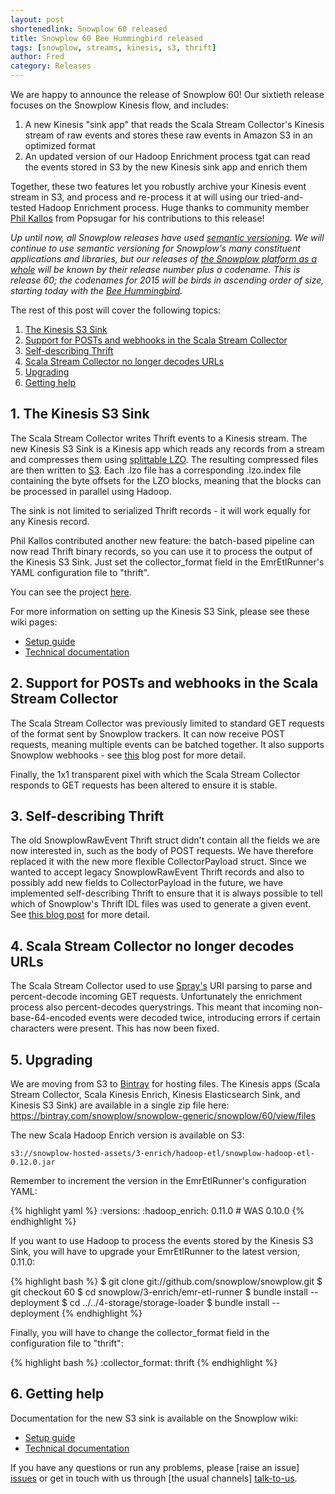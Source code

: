 ```yaml
---
layout: post
shortenedlink: Snowplow 60 released
title: Snowplow 60 Bee Hummingbird released
tags: [snowplow, streams, kinesis, s3, thrift]
author: Fred
category: Releases
---
```


We are happy to announce the release of Snowplow 60! Our sixtieth release focuses on the Snowplow Kinesis flow, and includes:

1. A new Kinesis "sink app" that reads the Scala Stream Collector's Kinesis stream of raw events and stores these raw events in Amazon S3 in an optimized format
2. An updated version of our Hadoop Enrichment process tgat can read the events stored in S3 by the new Kinesis sink app and enrich them

Together, these two features let you robustly archive your Kinesis event stream in S3, and process and re-process it at will using our tried-and-tested Hadoop Enrichment process. Huge thanks to community member [Phil Kallos][pkallos] from Popsugar for his contributions to this release!

_Up until now, all Snowplow releases have used [semantic versioning][semantic-versioning]. We will continue to use semantic versioning for Snowplow's many constituent applications and libraries, but our releases of [the Snowplow platform as a whole][repo] will be known by their release number plus a codename. This is release 60; the codenames for 2015 will be birds in ascending order of size, starting today with the [Bee Hummingbird][bee-hummingbird]._

The rest of this post will cover the following topics:

1. [The Kinesis S3 Sink](/blog/2015/02/xx/snowplow-60-bee-hummingbird-released/#s3-sink)
2. [Support for POSTs and webhooks in the Scala Stream Collector](/blog/2015/02/xx/snowplow-60-bee-hummingbird-released/#ssc)
3. [Self-describing Thrift](/blog/2015/02/xx/snowplow-60-bee-hummingbird-released/#pingdom)
4. [Scala Stream Collector no longer decodes URLs](/blog/2015/02/xx/snowplow-60-bee-hummingbird-released/#url-decoding)
5. [Upgrading](/blog/2015/02/xx/snowplow-60-bee-hummingbird-released/#upgrading)
6. [Getting help](/blog/2015/02/xx/snowplow-60-bee-hummingbird-released/#help)


<!--more-->

<h2><a name="s3-sink">1. The Kinesis S3 Sink</a></h2>

The Scala Stream Collector writes Thrift events to a Kinesis stream. The new Kinesis S3 Sink is a Kinesis app which reads any records from a stream and compresses them using [splittable LZO][splittable-lzo]. The resulting compressed files are then written to [S3][s3]. Each .lzo file has a corresponding .lzo.index file containing the byte offsets for the LZO blocks, meaning that the blocks can be processed in parallel using Hadoop.

The sink is not limited to serialized Thrift records - it will work equally for any Kinesis record.

Phil Kallos contributed another new feature: the batch-based pipeline can now read Thrift binary records, so you can use it to process the output of the Kinesis S3 Sink. Just set the collector_format field in the EmrEtlRunner's YAML configuration file to "thrift".

You can see the project [here][s3-sink].

For more information on setting up the Kinesis S3 Sink, please see these wiki pages:

* [Setup guide][s3-sink-setup]
* [Technical documentation][s3-sink-techdocs]

<h2><a name="ssc">2. Support for POSTs and webhooks in the Scala Stream Collector</a></h2>

The Scala Stream Collector was previously limited to standard GET requests of the format sent by Snowplow trackers. It can now receive POST requests, meaning multiple events can be batched together. It also supports Snowplow webhooks - see [this][introducing-webhooks] blog post for more detail.

Finally, the 1x1 transparent pixel with which the Scala Stream Collector responds to GET requests has been altered to ensure it is stable.

<h2><a name="self-describing-thrift">3. Self-describing Thrift</a></h2>

The old SnowplowRawEvent Thrift struct didn't contain all the fields we are now interested in, such as the body of POST requests. We have therefore replaced it with the new more flexible CollectorPayload struct. Since we wanted to accept legacy SnowplowRawEvent Thrift records and also to possibly add new fields to CollectorPayload in the future, we have implemented self-describing Thrift to ensure that it is always possible to tell which of Snowplow's Thrift IDL files was used to generate a given event. See [this blog post][introducing-self-describing-thrift] for more detail.

<h2><a name="url-decoding">4. Scala Stream Collector no longer decodes URLs</a></h2>

The Scala Stream Collector used to use [Spray's][spray] URI parsing to parse and percent-decode incoming GET requests. Unfortunately the enrichment process also percent-decodes querystrings. This meant that incoming non-base-64-encoded events were decoded twice, introducing errors if certain characters were present. This has now been fixed.

<h2><a name="upgrading">5. Upgrading</a></h2>

We are moving from S3 to [Bintray][bintray] for hosting files. The Kinesis apps (Scala Stream Collector, Scala Kinesis Enrich, Kinesis Elasticsearch Sink, and Kinesis S3 Sink) are available in a single zip file here: https://bintray.com/snowplow/snowplow-generic/snowplow/60/view/files

The new Scala Hadoop Enrich version is available on S3:

    s3://snowplow-hosted-assets/3-enrich/hadoop-etl/snowplow-hadoop-etl-0.12.0.jar

Remember to increment the version in the EmrEtlRunner's configuration YAML:

{% highlight yaml %}
  :versions:
    :hadoop_enrich: 0.11.0 # WAS 0.10.0
{% endhighlight %}

If you want to use Hadoop to process the events stored by the Kinesis S3 Sink, you will have to upgrade your EmrEtlRunner to the latest version, 0.11.0:

{% highlight bash %}
$ git clone git://github.com/snowplow/snowplow.git
$ git checkout 60
$ cd snowplow/3-enrich/emr-etl-runner
$ bundle install --deployment
$ cd ../../4-storage/storage-loader
$ bundle install --deployment
{% endhighlight %}

Finally, you will have to change the collector_format field in the configuration file to "thrift":

{% highlight bash %}
:collector_format: thrift
{% endhighlight %}

<h2><a name="help">6. Getting help</a></h2>

Documentation for the new S3 sink is available on the Snowplow wiki:

* [Setup guide][s3-sink-setup]
* [Technical documentation][s3-sink-techdocs]

If you have any questions or run any problems, please [raise an issue] [issues] or get in touch with us through [the usual channels] [talk-to-us].

[pkallos]: https://github.com/pkallos
[s3-sink]: https://github.com/snowplow/snowplow/tree/master/4-storage/kinesis-elasticsearch-sink
[s3-sink-setup]: https://github.com/snowplow/snowplow/wiki/kinesis-s3-sink-setup
[s3-sink-techdocs]: https://github.com/snowplow/snowplow/wiki/kinesis-s3-sink
[introducing-self-describing-thrift]: http://snowplowanalytics.com/blog/2014/12/16/introducing-self-describing-thrift/
[introducing-webhooks]: http://snowplowanalytics.com/blog/2014/11/10/snowplow-0.9.11-released-with-webhook-support/
[spray]: http://spray.io/
[splittable-lzo]: http://blog.cloudera.com/blog/2009/11/hadoop-at-twitter-part-1-splittable-lzo-compression/
[semantic-versioning]: http://semver.org/
[s3]: http://aws.amazon.com/s3/
[bintray]: http://www.bintray.net/
[repo]: https://github.com/snowplow/snowplow
[bee-hummingbird]: http://en.wikipedia.org/wiki/Bee_hummingbird

[issues]: https://github.com/snowplow/snowplow/issues
[talk-to-us]: https://github.com/snowplow/snowplow/wiki/Talk-to-us
